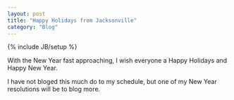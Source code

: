 ```yaml
---
layout: post
title: "Happy Holidays from Jacksonville"
category: "Blog"
---
```

{% include JB/setup %}

With the New Year fast approaching, I wish everyone a Happy Holidays and Happy New Year.

I have not bloged this much do to my schedule, but one of my New Year resolutions will be to blog more.